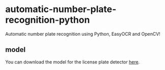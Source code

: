 # automatic-number-plate-recognition-python

Automatic number plate recognition using Python, EasyOCR and OpenCV!
## model

You can download the model for the license plate detector [here](https://github.com/computervisioneng/yolo-license-plate-detection).
